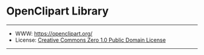 # OpenClipart Library

-----------------

- WWW: https://openclipart.org/
- License: [Creative Commons Zero 1.0 Public Domain License][1]

-----------------

[1]: https://creativecommons.org/publicdomain/zero/1.0/legalcode
